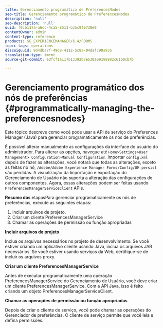 ```yaml
---
title: Gerenciamento programático de PreferencesNodes
seo-title: Gerenciamento programático de PreferencesNodes
description: 'null'
seo-description: 'null'
uuid: f0cb117a-a6cc-4ca5-8511-b3bc9f6738e9
contentOwner: admin
content-type: reference
products: SG_EXPERIENCEMANAGER/6.4/FORMS
topic-tags: operations
discoiquuid: 9d4dba7f-49d8-4112-bc8a-04dafc99a936
translation-type: tm+mt
source-git-commit: e3fcf1a117b13392b7e530a09198982c6160cb7b

---
```



# Gerenciamento programático dos nós de preferências {#programmatically-managing-the-preferencesnodes}

Este tópico descreve como você pode usar a API de serviço do Preferences Manager (Java) para gerenciar programaticamente os nós de preferências.

É possível alterar manualmente as configurações da interface do usuário do administrador. Para alterar as opções, navegue até `Home>Settings>User Management> Configuration>Manual Configuration`. Importar `config.xml` depois de fazer as alterações, você notará que todas as alterações, exceto as feitas no nó, `/Adobe/Adobe Experience Manager Forms/Config/UM persist` são perdidas. A visualização da Importação e exportação do Gerenciamento de Usuário não suporta a alteração das configurações de outros componentes. Agora, essas alterações podem ser feitas usando `PreferencesManagerServiceClient` APIs.

**Resumo das** etapasPara gerenciar programaticamente os nós de preferências, execute as seguintes etapas:

1. Incluir arquivos de projeto.
1. Criar um cliente PreferencesManagerService
1. Chamar as operações de permissão ou função apropriadas

**Incluir arquivos de projeto**

Inclua os arquivos necessários no projeto de desenvolvimento. Se você estiver criando um aplicativo cliente usando Java, inclua os arquivos JAR necessários. Se você estiver usando serviços da Web, certifique-se de incluir os arquivos proxy.

**Criar um cliente PreferencesManagerService**

Antes de executar programaticamente uma operação PreferencesManagerService do Gerenciamento de Usuário, você deve criar um cliente PreferencesManagerService. Com a API Java, isso é feito criando um objeto PreferencesManagerServiceClient.

**Chamar as operações de permissão ou função apropriadas**

Depois de criar o cliente de serviço, você pode chamar as operações do Gerenciador de preferências. O cliente de serviço permite que você leia e defina permissões.
